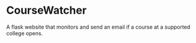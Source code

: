 # CourseWatcher
A flask website that monitors and send an email if a course at a supported college opens.
